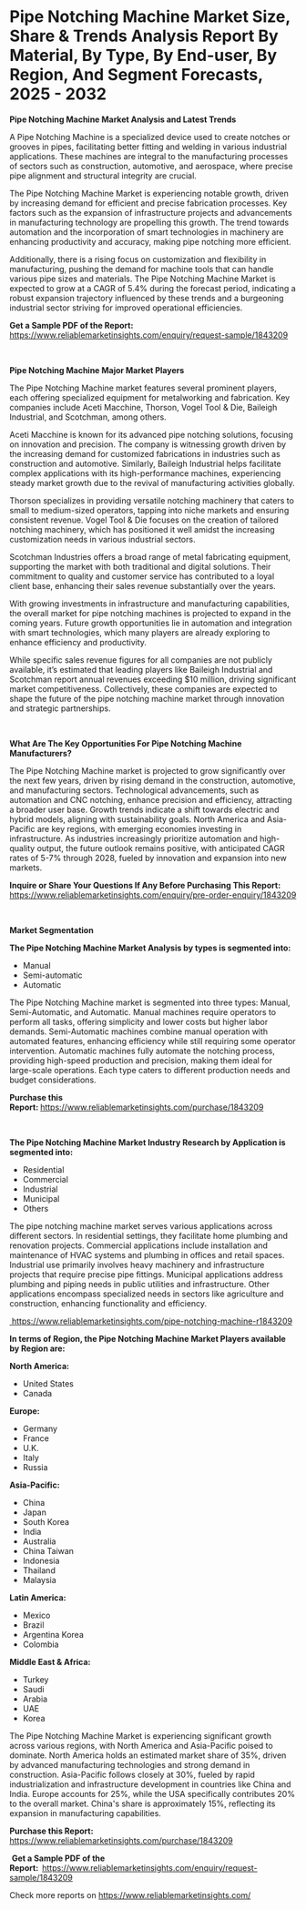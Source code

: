 <p><h1>Pipe Notching Machine Market Size, Share & Trends Analysis Report By Material, By Type, By End-user, By Region, And Segment Forecasts, 2025 - 2032</h1></p><p><strong>Pipe Notching Machine Market Analysis and Latest Trends</strong></p>
<p><p>A Pipe Notching Machine is a specialized device used to create notches or grooves in pipes, facilitating better fitting and welding in various industrial applications. These machines are integral to the manufacturing processes of sectors such as construction, automotive, and aerospace, where precise pipe alignment and structural integrity are crucial.</p><p>The Pipe Notching Machine Market is experiencing notable growth, driven by increasing demand for efficient and precise fabrication processes. Key factors such as the expansion of infrastructure projects and advancements in manufacturing technology are propelling this growth. The trend towards automation and the incorporation of smart technologies in machinery are enhancing productivity and accuracy, making pipe notching more efficient.</p><p>Additionally, there is a rising focus on customization and flexibility in manufacturing, pushing the demand for machine tools that can handle various pipe sizes and materials. The Pipe Notching Machine Market is expected to grow at a CAGR of 5.4% during the forecast period, indicating a robust expansion trajectory influenced by these trends and a burgeoning industrial sector striving for improved operational efficiencies.</p></p>
<p><strong>Get a Sample PDF of the Report:&nbsp;</strong> <a href="https://www.reliablemarketinsights.com/enquiry/request-sample/1843209?utm_campaign=3583&utm_medium=2&utm_source=Github&utm_content=ia&utm_term=11042025&utm_id=pipe-notching-machine">https://www.reliablemarketinsights.com/enquiry/request-sample/1843209</a></p>
<p>&nbsp;</p>
<p><strong>Pipe Notching Machine Major Market Players</strong></p>
<p><p>The Pipe Notching Machine market features several prominent players, each offering specialized equipment for metalworking and fabrication. Key companies include Aceti Macchine, Thorson, Vogel Tool & Die, Baileigh Industrial, and Scotchman, among others.</p><p>Aceti Macchine is known for its advanced pipe notching solutions, focusing on innovation and precision. The company is witnessing growth driven by the increasing demand for customized fabrications in industries such as construction and automotive. Similarly, Baileigh Industrial helps facilitate complex applications with its high-performance machines, experiencing steady market growth due to the revival of manufacturing activities globally.</p><p>Thorson specializes in providing versatile notching machinery that caters to small to medium-sized operators, tapping into niche markets and ensuring consistent revenue. Vogel Tool & Die focuses on the creation of tailored notching machinery, which has positioned it well amidst the increasing customization needs in various industrial sectors.</p><p>Scotchman Industries offers a broad range of metal fabricating equipment, supporting the market with both traditional and digital solutions. Their commitment to quality and customer service has contributed to a loyal client base, enhancing their sales revenue substantially over the years.</p><p>With growing investments in infrastructure and manufacturing capabilities, the overall market for pipe notching machines is projected to expand in the coming years. Future growth opportunities lie in automation and integration with smart technologies, which many players are already exploring to enhance efficiency and productivity.</p><p>While specific sales revenue figures for all companies are not publicly available, it’s estimated that leading players like Baileigh Industrial and Scotchman report annual revenues exceeding $10 million, driving significant market competitiveness. Collectively, these companies are expected to shape the future of the pipe notching machine market through innovation and strategic partnerships.</p></p>
<p>&nbsp;</p>
<p><strong>What Are The Key Opportunities For Pipe Notching Machine Manufacturers?</strong></p>
<p><p>The Pipe Notching Machine market is projected to grow significantly over the next few years, driven by rising demand in the construction, automotive, and manufacturing sectors. Technological advancements, such as automation and CNC notching, enhance precision and efficiency, attracting a broader user base. Growth trends indicate a shift towards electric and hybrid models, aligning with sustainability goals. North America and Asia-Pacific are key regions, with emerging economies investing in infrastructure. As industries increasingly prioritize automation and high-quality output, the future outlook remains positive, with anticipated CAGR rates of 5-7% through 2028, fueled by innovation and expansion into new markets.</p></p>
<p><strong>Inquire or Share Your Questions If Any Before Purchasing This Report:</strong> <a href="https://www.reliablemarketinsights.com/enquiry/pre-order-enquiry/1843209?utm_campaign=3583&utm_medium=2&utm_source=Github&utm_content=ia&utm_term=11042025&utm_id=pipe-notching-machine">https://www.reliablemarketinsights.com/enquiry/pre-order-enquiry/1843209</a></p>
<p>&nbsp;</p>
<p><strong>Market Segmentation</strong></p>
<p><strong>The Pipe Notching Machine Market Analysis by types is segmented into:</strong></p>
<p><ul><li>Manual</li><li>Semi-automatic</li><li>Automatic</li></ul></p>
<p><p>The Pipe Notching Machine market is segmented into three types: Manual, Semi-Automatic, and Automatic. Manual machines require operators to perform all tasks, offering simplicity and lower costs but higher labor demands. Semi-Automatic machines combine manual operation with automated features, enhancing efficiency while still requiring some operator intervention. Automatic machines fully automate the notching process, providing high-speed production and precision, making them ideal for large-scale operations. Each type caters to different production needs and budget considerations.</p></p>
<p><strong>Purchase this Report:&nbsp;</strong><a href="https://www.reliablemarketinsights.com/purchase/1843209?utm_campaign=3583&utm_medium=2&utm_source=Github&utm_content=ia&utm_term=11042025&utm_id=pipe-notching-machine">https://www.reliablemarketinsights.com/purchase/1843209</a></p>
<p>&nbsp;</p>
<p><strong>The Pipe Notching Machine Market Industry Research by Application is segmented into:</strong></p>
<p><ul><li>Residential</li><li>Commercial</li><li>Industrial</li><li>Municipal</li><li>Others</li></ul></p>
<p><p>The pipe notching machine market serves various applications across different sectors. In residential settings, they facilitate home plumbing and renovation projects. Commercial applications include installation and maintenance of HVAC systems and plumbing in offices and retail spaces. Industrial use primarily involves heavy machinery and infrastructure projects that require precise pipe fittings. Municipal applications address plumbing and piping needs in public utilities and infrastructure. Other applications encompass specialized needs in sectors like agriculture and construction, enhancing functionality and efficiency.</p></p>
<p><a href="https://www.reliablemarketinsights.com/pipe-notching-machine-r1843209?utm_campaign=3583&utm_medium=2&utm_source=Github&utm_content=ia&utm_term=11042025&utm_id=pipe-notching-machine">&nbsp;https://www.reliablemarketinsights.com/pipe-notching-machine-r1843209</a></p>
<p><strong>In terms of Region, the Pipe Notching Machine Market Players available by Region are:</strong></p>
<p>
    <p> <strong> North America: </strong>
        <ul>
            <li>United States</li>
            <li>Canada</li>
        </ul>
        </p> 
    <p> <strong> Europe: </strong>
        <ul>
            <li>Germany</li>
            <li>France</li>
            <li>U.K.</li>
            <li>Italy</li>
            <li>Russia</li>
        </ul>
        </p> 
    <p> <strong> Asia-Pacific: </strong>
        <ul>
            <li>China</li>
            <li>Japan</li>
            <li>South Korea</li>
            <li>India</li>
            <li>Australia</li>
            <li>China Taiwan</li>
            <li>Indonesia</li>
            <li>Thailand</li>
            <li>Malaysia</li>
        </ul>
        </p> 
    <p> <strong> Latin America: </strong>
        <ul>
            <li>Mexico</li>
            <li>Brazil</li>
            <li>Argentina Korea</li>
            <li>Colombia</li>
        </ul>
        </p> 
    <p> <strong> Middle East & Africa: </strong>
        <ul>
            <li>Turkey</li>
            <li>Saudi</li>
            <li>Arabia</li>
            <li>UAE</li>
            <li>Korea</li>
        </ul>
    </p>
    </p>
<p><p>The Pipe Notching Machine Market is experiencing significant growth across various regions, with North America and Asia-Pacific poised to dominate. North America holds an estimated market share of 35%, driven by advanced manufacturing technologies and strong demand in construction. Asia-Pacific follows closely at 30%, fueled by rapid industrialization and infrastructure development in countries like China and India. Europe accounts for 25%, while the USA specifically contributes 20% to the overall market. China's share is approximately 15%, reflecting its expansion in manufacturing capabilities.</p></p>
<p><strong>Purchase this Report: </strong><a href="https://www.reliablemarketinsights.com/purchase/1843209?utm_campaign=3583&utm_medium=2&utm_source=Github&utm_content=ia&utm_term=11042025&utm_id=pipe-notching-machine">https://www.reliablemarketinsights.com/purchase/1843209</a></p>
<p>&nbsp;<strong>Get a Sample PDF of the Report:&nbsp;&nbsp;</strong><a href="https://www.reliablemarketinsights.com/enquiry/request-sample/1843209?utm_campaign=3583&utm_medium=2&utm_source=Github&utm_content=ia&utm_term=11042025&utm_id=pipe-notching-machine">https://www.reliablemarketinsights.com/enquiry/request-sample/1843209</a></p>
<p><strong></strong></p>
<p>Check more reports on <a href="https://www.reliablemarketinsights.com/?utm_campaign=3583&utm_medium=2&utm_source=Github&utm_content=ia&utm_term=11042025&utm_id=pipe-notching-machine">https://www.reliablemarketinsights.com/</a></p>